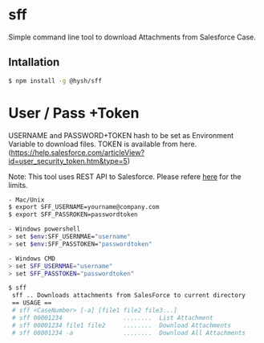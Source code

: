 # sff
Simple command line tool to download Attachments from Salesforce Case.

## Intallation
```bash
$ npm install -g @hysh/sff
```
# User /  Pass +Token
USERNAME and PASSWORD+TOKEN hash to be set as Environment Variable to download files.
TOKEN is available from here. (https://help.salesforce.com/articleView?id=user_security_token.htm&type=5)

Note: This tool uses REST API to Salesforce. Please refere [here](https://developer.salesforce.com/docs/atlas.en-us.salesforce_app_limits_cheatsheet.meta/salesforce_app_limits_cheatsheet/salesforce_app_limits_platform_api.htm) for the limits.

```bash
- Mac/Unix
$ export SFF_USERNAME=yourname@company.com
$ export SFF_PASSROKEN=passwordtoken

- Windows powershell
> set $env:SFF_USERNMAE="username"
> set $env:SFF_PASSTOKEN="passwordtoken"

- Windows CMD
> set SFF_USERNMAE="username"
> set SFF_PASSTOKEN="passwordtoken"
```

```bash
$ sff
 sff .. Downloads attachments from SalesForce to current directory
 == USAGE ==
 # sff <CaseNumber> [-a] [file1 file2 file3...]
 # sff 00001234                 ........  List Attachment
 # sff 00001234 file1 file2     ........  Download Attachments
 # sff 00001234 -a              ........  Download All Attachments
```
